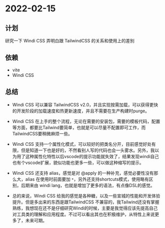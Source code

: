 # 2022-02-15

## 计划

研究一下 Windi CSS 弄明白跟 TailwindCSS 的关系和使用上的差别

## 依赖

* vite
* Windi CSS

## 总结

* Windi CSS 可以兼容 TailwindCSS v2.0，并且实现按需加载，可以获得更快的开发阶段的加载速度和热更新速度，并且不需要在生产构建时purge。

* Windi CSS 在上手的整个流程，无论在需要的安装包，需要的模板代码，配置等方面，都要比Tailwind要简单，也就是可以尽量不配置即可工作，而TailwindCSS要稍微麻烦一些。

* Windi CSS 支持一个属性化模式，可以较好的把类名分开，目前感觉好处有限，但是知道一下也是好的，不然看别人写的代码也会一头雾水。另外，我以为用了这种属性化特性以后vscode的提示功能就失效了，结果发现windi自己也有个vscode扩展，貌似功能也更多一些，可以做这种缩写的提示。

* Windi CSS 还支持 alias，感觉是对 @apply 的一种补充，感觉必要性没有那么大，alias 在使用时前面要加 `*`，另外还支持shortcuts模式，使用略有区别，后期来由 windi lang，也就是增加了更多的语法，有点像DSL的感觉。

* 总的来说，Windi CSS 给我的感觉是各种糖，以及一些宣城的性能和开发体验提升。但是多出来的东西是跟TailwindCSS 不兼容的，我Tailwind还没有掌握熟练，我想现在还不是仔细研究Windi的时候，主要是我觉得应该先提高自己对工具类的理解和应用程度。不过可以看出其也在积极维护，从特性上来说更多了，未来可期。